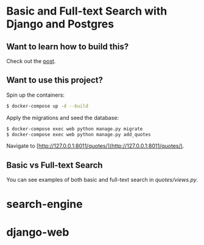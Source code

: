 # Basic and Full-text Search with Django and Postgres

## Want to learn how to build this?

Check out the [post](https://testdriven.io/blog/django-search/).

## Want to use this project?

Spin up the containers:

```sh
$ docker-compose up -d --build
```

Apply the migrations and seed the database:

```sh
$ docker-compose exec web python manage.py migrate
$ docker-compose exec web python manage.py add_quotes
```

Navigate to [http://127.0.0.1:8011/quotes/](http://127.0.0.1:8011/quotes/).

## Basic vs Full-text Search

You can see examples of both basic and full-text search in *quotes/views.py*.
# search-engine
# django-web
